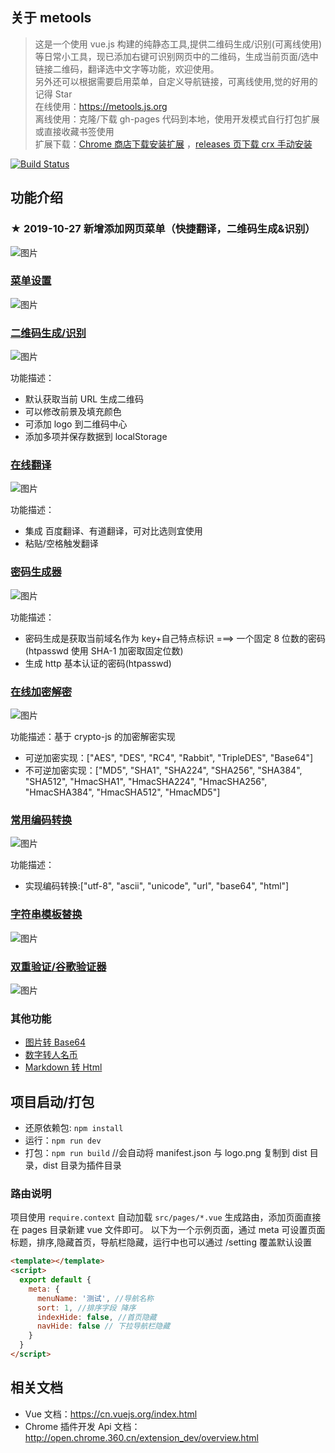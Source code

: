 ## 关于 metools

> 这是一个使用 vue.js 构建的纯静态工具,提供二维码生成/识别(可离线使用)等日常小工具，现已添加右键可识别网页中的二维码，生成当前页面/选中链接二维码，翻译选中文字等功能，欢迎使用。    
> 另外还可以根据需要启用菜单，自定义导航链接，可离线使用,觉的好用的记得 Star   
> 在线使用：https://metools.js.org    
> 离线使用：克隆/下载 gh-pages 代码到本地，使用开发模式自行打包扩展或直接收藏书签使用   
> 扩展下载：[Chrome 商店下载安装扩展](https://chrome.google.com/webstore/detail/metools/gpmjnakadlflmpekiimgbflnkmkncjie) ，[releases 页下载 crx 手动安装](https://github.com/yimogit/metools-plugin/releases)  

[![Build Status](https://travis-ci.org/yimogit/metools.svg?branch=master)](https://travis-ci.org/yimogit/metools-plugin)

## 功能介绍

### ★ 2019-10-27 新增添加网页菜单（快捷翻译，二维码生成&识别）

![图片](./docs/images/menu.gif)

### [菜单设置](https://metools.js.org/#/setting)

![图片](./docs/images/setting.gif)

### [二维码生成/识别](https://metools.js.org/#/qrcode)

![图片](./docs/images/qrcode.gif)

功能描述：

- 默认获取当前 URL 生成二维码
- 可以修改前景及填充颜色
- 可添加 logo 到二维码中心
- 添加多项并保存数据到 localStorage

### [在线翻译](https://metools.js.org/#/fanyi)

![图片](./docs/images/fanyi.gif)

功能描述：

- 集成 百度翻译、有道翻译，可对比选则宜使用
- 粘贴/空格触发翻译

### [密码生成器](https://metools.js.org/#/genpwd)

![图片](./docs/images/genpwd.gif)

功能描述：

- 密码生成是获取当前域名作为 key+自己特点标识 ===> 一个固定 8 位数的密码(htpasswd 使用 SHA-1 加密取固定位数)
- 生成 http 基本认证的密码(htpasswd)

### [在线加密解密](https://metools.js.org/#/encode)

![图片](./docs/images/encrypt.gif)

功能描述：基于 crypto-js 的加密解密实现

- 可逆加密实现：["AES", "DES", "RC4", "Rabbit", "TripleDES", "Base64"]
- 不可逆加密实现：["MD5", "SHA1", "SHA224", "SHA256", "SHA384", "SHA512", "HmacSHA1", "HmacSHA224", "HmacSHA256", "HmacSHA384", "HmacSHA512", "HmacMD5"]

### [常用编码转换](https://metools.js.org/#/encode)

![图片](./docs/images/encode.gif)

功能描述：

- 实现编码转换:["utf-8", "ascii", "unicode", "url", "base64", "html"]

### [字符串模板替换](https://metools.js.org/#/strsplit)

![图片](./docs/images/templatesplit.gif)

### [双重验证/谷歌验证器](https://metools.js.org/#/twostepvalidation)

![图片](./docs/images/twostepvalidation.jpg)



### 其他功能

- [图片转 Base64](https://metools.js.org/#/tobase64)
- [数字转人名币](https://metools.js.org/#/rmbconvert)
- [Markdown 转 Html](https://metools.js.org/#/mdconvert)

## 项目启动/打包

- 还原依赖包: `npm install`
- 运行：`npm run dev`
- 打包：`npm run build` //会自动将 manifest.json 与 logo.png 复制到 dist 目录，dist 目录为插件目录

### 路由说明

项目使用 `require.context` 自动加载 `src/pages/*.vue` 生成路由，添加页面直接在 pages 目录新建 vue 文件即可。
以下为一个示例页面，通过 meta 可设置页面标题，排序,隐藏首页，导航栏隐藏，运行中也可以通过 /setting 覆盖默认设置

```html
<template></template>
<script>
  export default {
    meta: {
      menuName: '测试', //导航名称
      sort: 1, //排序字段 降序
      indexHide: false, //首页隐藏
      navHide: false // 下拉导航栏隐藏
    }
  }
</script>
```

## 相关文档

- Vue 文档：https://cn.vuejs.org/index.html
- Chrome 插件开发 Api 文档：http://open.chrome.360.cn/extension_dev/overview.html
